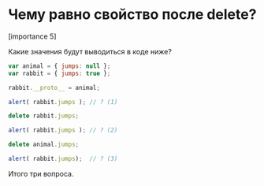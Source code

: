 # Чему равно cвойство после delete?

[importance 5]

Какие значения будут выводиться в коде ниже?

```js
var animal = { jumps: null };
var rabbit = { jumps: true };

rabbit.__proto__ = animal; 

alert( rabbit.jumps ); // ? (1)

delete rabbit.jumps;

alert( rabbit.jumps ); // ? (2)

delete animal.jumps;

alert( rabbit.jumps);  // ? (3)
```

Итого три вопроса.